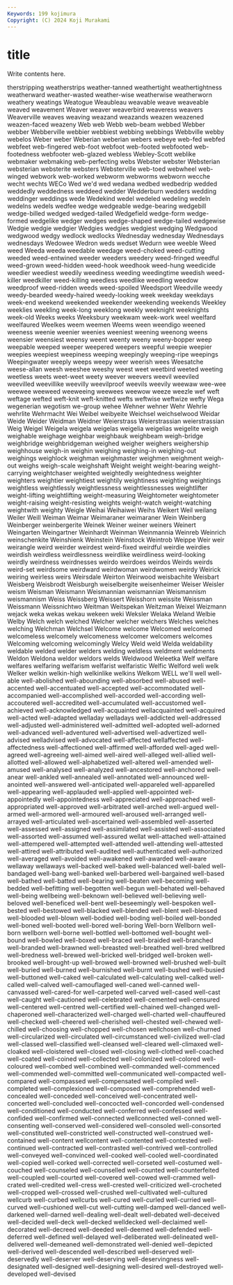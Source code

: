 ```yaml
---
Keywords: 199 kojimura
Copyright: (C) 2024 Koji Murakami
---
```


# title

Write contents here.



therstripping weatherstrips weather-tanned
weathertight weathertightness weatherward weather-wasted weather-wise weatherwise weatherworn weathery weatings Weatogue
Weaubleau weavable weave weaveable weaved weavement Weaver weaver weaverbird weaveress
weavers Weaverville weaves weaving weazand weazands weazen weazened weazen-faced weazeny
Web web Webb web-beam webbed Webber webber Webberville webbier webbiest
webbing webbings Webbville webby webelos Weber weber Weberian weberian webers
webeye web-fed webfed webfeet web-fingered web-foot webfoot web-footed webfooted web-footedness
webfooter web-glazed webless Webley-Scott weblike webmaker webmaking web-perfecting webs Webster
webster Websterian websterian websterite websters Websterville web-toed webwheel web-winged webwork
web-worked webworm webworms webworn wecche wecht wechts WECo Wed we'd
wed wedana wedbed wedbedrip wedded weddedly weddedness weddeed wedder Wedderburn
wedders wedding weddinger weddings wede Wedekind wedel wedeled wedeling wedeln
wedelns wedels wedfee wedge wedgeable wedge-bearing wedgebill wedge-billed wedged wedged-tailed
Wedgefield wedge-form wedge-formed wedgelike wedger wedges wedge-shaped wedge-tailed wedgewise Wedgie
wedgie wedgier Wedgies wedgies wedgiest wedging Wedgwood wedgwood wedgy wedlock
wedlocks Wednesday wednesday Wednesdays wednesdays Wedowee Wedron weds wedset Wedurn
wee weeble Weed weed Weeda weeda weedable weedage weed-choked weed-cutting
weeded weed-entwined weeder weeders weedery weed-fringed weedful weed-grown weed-hidden weed-hook
weedhook weed-hung weedicide weedier weediest weedily weediness weeding weedingtime weedish
weed-killer weedkiller weed-killing weedless weedlike weedling weedow weedproof weed-ridden weeds
weed-spoiled Weedsport Weedville weedy weedy-bearded weedy-haired weedy-looking week weekday weekdays
week-end weekend weekended weekender weekending weekends Weekley weeklies weekling week-long
weeklong weekly weeknight weeknights week-old Weeks weeks Weeksbury weekwam week-work
weel weelfard weelfaured Weelkes weem weemen Weems ween weendigo weened
weeness weenie weenier weenies weeniest weening weenong weens weensier weensiest
weensy weent weenty weeny weeny-bopper weep weepable weeped weeper weepered
weepers weepful weepie weepier weepies weepiest weepiness weeping weepingly weeping-ripe
weepings Weepingwater weeply weeps weepy weer weerish wees Weesatche weese-allan
weesh weeshee weeshy weest weet weetbird weeted weeting weetless weets
weet-weet weety weever weevers weevil weeviled weevilled weevillike weevilly weevilproof
weevils weevily weewaw wee-wee weewee weeweed weeweeing weewees weewow weeze
weezle wef weft weftage wefted weft-knit weft-knitted wefts weftwise weftwize
wefty Wega wegenerian wegotism we-group wehee Wehner wehner Wehr Wehrle
wehrlite Wehrmacht Wei Weibel weibyeite Weichsel weichselwood Weidar Weide Weider
Weidman Weidner Weierstrass Weierstrassian weierstrassian Weig Weigel Weigela weigela weigelas
weigelia weigelias weigelite weigh weighable weighage weighbar weighbauk weighbeam weigh-bridge
weighbridge weighbridgeman weighed weigher weighers weighership weighhouse weigh-in weighin weighing
weighing-in weighing-out weighings weighlock weighman weighmaster weighmen weighment weigh-out weighs
weigh-scale weighshaft Weight weight weight-bearing weight-carrying weightchaser weighted weightedly weightedness
weighter weighters weightier weightiest weightily weightiness weighting weightings weightless weightlessly
weightlessness weightlessnesses weightlifter weight-lifting weightlifting weight-measuring Weightometer weightometer weight-raising weight-resisting
weights weight-watch weight-watching weightwith weighty Weigle Weihai Weihaiwei Weihs Weikert
Weil weilang Weiler Weill Weiman Weimar Weimaraner weimaraner Wein Weinberg
Weinberger weinbergerite Weinek Weiner weiner weiners Weinert Weingarten Weingartner Weinhardt
Weinman Weinmannia Weinreb Weinrich weinschenkite Weinshienk Weinstein Weinstock Weintrob Weippe
Weir weir weirangle weird weirder weirdest weird-fixed weirdful weirdie weirdies
weirdish weirdless weirdlessness weirdlike weirdliness weird-looking weirdly weirdness weirdnesses weirdo
weirdoes weirdos Weirds weirds weird-set weirdsome weirdward weirdwoman weirdwomen weirdy
Weirick weiring weirless weirs Weirsdale Weirton Weirwood weisbachite Weisbart Weisberg
Weisbrodt Weisburgh weiselbergite weisenheimer Weiser Weisler weism Weisman Weismann Weismannian
weismannian Weismannism weismannism Weiss Weissberg Weissert Weisshorn weissite Weissman Weissmann
Weissnichtwo Weitman Weitspekan Weitzman Weixel Weizmann wejack weka wekas wekau
wekeen weki Weksler Welaka Weland Welbie Welby Welch welch welched
Welcher welcher welchers Welches welches welching Welchman Welchsel Welcome welcome
Welcomed welcomed welcomeless welcomely welcomeness welcomer welcomers welcomes Welcoming welcoming
welcomingly Welcy Weld weld Welda weldability weldable welded welder welders
welding weldless weldment weldments Weldon Weldona weldor weldors welds Weldwood
Weleetka Welf welfare welfares welfaring welfarism welfarist welfaristic Welfic Welford
weli welk Welker welkin welkin-high welkinlike welkins Welkom WELL we'll
well well-able well-abolished well-abounding well-absorbed well-abused well-accented well-accentuated well-accepted well-accommodated
well-accompanied well-accomplished well-accorded well-according well-accoutered well-accredited well-accumulated well-accustomed well-achieved well-acknowledged
well-acquainted wellacquainted well-acquired well-acted well-adapted welladay welladays well-addicted well-addressed well-adjusted
well-administered well-admitted well-adopted well-adorned well-advanced well-adventured well-advertised well-advertized well-advised welladvised
well-advocated well-affected wellaffected well-affectedness well-affectioned well-affirmed well-afforded well-aged well-agreed well-agreeing
well-aimed well-aired well-alleged well-allied well-allotted well-allowed well-alphabetized well-altered well-amended well-amused
well-analysed well-analyzed well-ancestored well-anchored well-anear well-ankled well-annealed well-annotated well-announced well-anointed
well-answered well-anticipated well-appareled well-apparelled well-appearing well-applauded well-applied well-appointed well-appointedly well-appointedness
well-appreciated well-approached well-appropriated well-approved well-arbitrated well-arched well-argued well-armed well-armored well-armoured
well-aroused well-arranged well-arrayed well-articulated well-ascertained well-assembled well-asserted well-assessed well-assigned well-assimilated
well-assisted well-associated well-assorted well-assumed well-assured wellat well-attached well-attained well-attempered well-attempted
well-attended well-attending well-attested well-attired well-attributed well-audited well-authenticated well-authorized well-averaged well-avoided
well-awakened well-awarded well-aware wellaway wellaways well-backed well-baked well-balanced well-baled well-bandaged
well-bang well-banked well-barbered well-bargained well-based well-bathed well-batted well-bearing well-beaten well-becoming
well-bedded well-befitting well-begotten well-begun well-behated well-behaved well-being wellbeing well-beknown well-believed
well-believing well-beloved well-beneficed well-bent well-beseemingly well-bespoken well-bested well-bestowed well-blacked well-blended
well-blent well-blessed well-blooded well-blown well-bodied well-boding well-boiled well-bonded well-boned well-booted
well-bored well-boring Well-born Wellborn well-born wellborn well-borne well-bottled well-bottomed well-bought
well-bound well-bowled well-boxed well-braced well-braided well-branched well-branded well-brawned well-breasted well-breathed
well-bred wellbred well-bredness well-brewed well-bricked well-bridged well-broken well-brooked well-brought-up well-browed
well-browned well-brushed well-built well-buried well-burned well-burnished well-burnt well-bushed well-busied well-buttoned
well-caked well-calculated well-calculating well-calked well-called well-calved well-camouflaged well-caned well-canned well-canvassed
well-cared-for well-carpeted well-carved well-cased well-cast well-caught well-cautioned well-celebrated well-cemented well-censured
well-centered well-centred well-certified well-chained well-changed well-chaperoned well-characterized well-charged well-charted well-chauffeured
well-checked well-cheered well-cherished well-chested well-chewed well-chilled well-choosing well-chopped well-chosen wellchosen
well-churned well-circularized well-circulated well-circumstanced well-civilized well-clad well-classed well-classified well-cleansed well-cleared
well-climaxed well-cloaked well-cloistered well-closed well-closing well-clothed well-coached well-coated well-coined well-collected
well-colonized well-colored well-coloured well-combed well-combined well-commanded well-commenced well-commended well-committed well-communicated
well-compacted well-compared well-compassed well-compensated well-compiled well-completed well-complexioned well-composed well-comprehended well-concealed
well-conceded well-conceived well-concentrated well-concerted well-concluded well-concocted well-concorded well-condensed well-conditioned well-conducted
well-conferred well-confessed well-confided well-confirmed well-connected wellconnected well-conned well-consenting well-conserved well-considered
well-consoled well-consorted well-constituted well-constricted well-constructed well-construed well-contained well-content wellcontent well-contented
well-contested well-continued well-contracted well-contrasted well-contrived well-controlled well-conveyed well-convinced well-cooked well-cooled
well-coordinated well-copied well-corked well-corrected well-corseted well-costumed well-couched well-counseled well-counselled well-counted
well-counterfeited well-coupled well-courted well-covered well-cowed well-crammed well-crated well-credited well-cress well-crested
well-criticized well-crocheted well-cropped well-crossed well-crushed well-cultivated well-cultured wellcurb well-curbed wellcurbs
well-cured well-curled well-curried well-curved well-cushioned well-cut well-cutting well-damped well-danced well-darkened
well-darned well-dealing well-dealt well-debated well-deceived well-decided well-deck well-decked welldecked well-declaimed
well-decorated well-decreed well-deeded well-deemed well-defended well-deferred well-defined well-delayed well-deliberated well-delineated
well-delivered well-demeaned well-demonstrated well-denied well-depicted well-derived well-descended well-described well-deserved well-deservedly
well-deserver well-deserving well-deservingness well-designated well-designed well-designing well-desired well-destroyed well-developed well-devised
